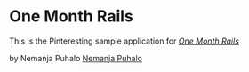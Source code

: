 # One Month Rails

This is the Pinteresting sample application for 
[*One Month Rails*](http://onemonthrails.com)

by Nemanja Puhalo [Nemanja Puhalo](http://about.me/nemanjapuhalo)